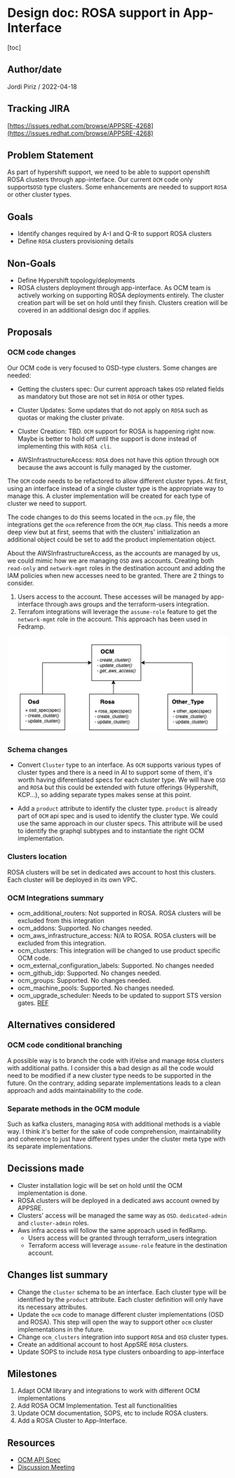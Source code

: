 # Design doc: ROSA support in App-Interface

[toc]

## Author/date

Jordi Piriz / 2022-04-18

## Tracking JIRA

[https://issues.redhat.com/browse/APPSRE-4268](https://issues.redhat.com/browse/APPSRE-4268)

## Problem Statement

As part of hypershift support, we need to be able to support openshift ROSA clusters through
app-interface. Our current `OCM` code only supports`OSD` type clusters. Some enhancements are
needed to support `ROSA` or other cluster types.

## Goals

- Identify changes required by A-I and Q-R to support ROSA clusters
- Define `ROSA` clusters provisioning details

## Non-Goals

- Define Hypershift topology/deployments
- ROSA clusters deployment through app-interface. As OCM team is actively working on supporting ROSA
  deployments entirely. The cluster creation part will be set on hold until they finish. Clusters creation
  will be covered in an additional design doc if applies.

## Proposals

### OCM code changes

Our OCM code is very focused to OSD-type clusters. Some changes are needed:

- Getting the clusters spec: Our current approach takes `OSD` related fields as mandatory but those are
  not set in `ROSA` or other types.

- Cluster Updates: Some updates that do not apply on `ROSA` such as quotas or making the cluster private.

- Cluster Creation: TBD. `OCM` support for ROSA is happening right now. Maybe is better to hold off until
  the support is done instead of implementing this with `ROSA cli`.

- AWSInfrastructureAccess: `ROSA` does not have this option through `OCM` because the aws account is
  fully managed by the customer.

The `OCM` code needs to be refactored to allow different cluster types. At first, using an interface instead
of a single cluster type is the appropriate way to manage this. A cluster implementation will be created for
each type of cluster we need to support.

The code changes to do this seems located in the `ocm.py` file, the integrations get the `ocm` reference from
the `OCM_Map` class. This needs a more deep view but at first, seems that with the clusters' initialization
an additional object could be set to add the product implementation object.

About the AWSInfrastructureAccess, as the accounts are managed by us, we could mimic how we are managing
`OSD` aws accounts. Creating both `read-only` and `network-mgmt` roles in the destination account and adding
the IAM policies when new accesses need to be granted. There are 2 things to consider.

1. Users access to the account. These accesses will be managed by app-interface through aws groups and the
  terraform-users integration.
2. Terrafom integrations will leverage the `assume-role` feature to get the `network-mgmt` role in the account.
  This approach has been used in Fedramp.

<img src="../assets/rosa_ocm_diagram.png" width="600"/>

### Schema changes

- Convert `Cluster` type to an interface. As `OCM` supports various types of cluster types and there is a need in AI
  to support some of them, it's worth having diferentiated specs for each cluster type. We will have `OSD` and `ROSA`
  but this could be extended with future offerings (Hypershift, KCP...), so adding separate types makes sense at
  this point.

- Add a `product` attribute to identify the cluster type. `product` is already part of `OCM` api spec and is used to
  identify the cluster type. We could use the same approach in our cluster specs. This attribute will be used to identify
  the graphql subtypes and to instantiate the right OCM implementation.

### Clusters location

ROSA clusters will be set in dedicated aws account to host this clusters. Each cluster will be deployed in its own VPC.

### OCM Integrations summary

- ocm_additional_routers: Not supported in ROSA. ROSA clusters will be excluded from this integration
- ocm_addons: Supported. No changes needed.
- ocm_aws_infrastructure_access: N/A to ROSA. ROSA clusters will be excluded from this integration.
- ocm_clusters: This integration will be changed to use product specific OCM code.
- ocm_external_configuration_labels: Supported. No changes needed
- ocm_github_idp: Supported. No changes needed.
- ocm_groups: Supported. No changes needed.
- ocm_machine_pools: Supported. No changes needed.
- ocm_upgrade_scheduler: Needs to be updated to support STS version gates. [REF](https://github.com/app-sre/qontract-reconcile/blob/master/reconcile/utils/ocm.py#L856)

## Alternatives considered

### OCM code conditional branching

A possible way is to branch the code with if/else and manage `ROSA` clusters with additional paths. I consider this
a bad design as all the code would need to be modified if a new cluster type needs to be supported in the future.
On the contrary, adding separate implementations leads to a clean approach and adds maintainability to the code.

### Separate methods in the OCM module

Such as kafka clusters, managing `ROSA` with additional methods is a viable way. I think it's better for the sake of
code comprehension, maintainability and coherence to just have different types under the cluster meta type with its
separate implementations.

## Decissions made

- Cluster installation logic will be set on hold until the OCM implementation is done.
- ROSA clusters will be deployed in a dedicated aws account owned by APPSRE.
- Clusters' access will be managed the same way as `OSD`. `dedicated-admin` and `cluster-admin` roles.
- Aws infra access will follow the same approach used in fedRamp.
  - Users access will be granted through terraform_users integration
  - Terraform access will leverage `assume-role` feature in the destination account.

## Changes list summary

- Change the `cluster` schema to be an interface. Each cluster type will be identified by the `product` attribute.
  Each cluster definition will only have its necessary attributes.
- Update the `ocm` code to manage different cluster implementations (OSD and ROSA). This step will open the way to
  support other `ocm` cluster implementations in the future.
- Change `ocm_clusters` integration into support `ROSA` and `OSD` cluster types.
- Create an additional account to host AppSRE `ROSA` clusters.
- Update SOPS to include `ROSA` type clusters onboarding to app-interface

## Milestones

1. Adapt OCM library and integrations to work with different OCM implementations
2. Add ROSA OCM Implementation. Test all functionalities
3. Update OCM documentation, SOPS, etc to include ROSA clusters.
4. Add a ROSA Cluster to App-Interface.

## Resources

- [OCM API Spec](https://api.openshift.com/#/default/get_api_clusters_mgmt_v1_clusters)
- [Discussion Meeting](https://drive.google.com/file/d/1gq3R3LyTFihxBScmwXrhYpq-KR0CHNiV/view?usp=sharing)
